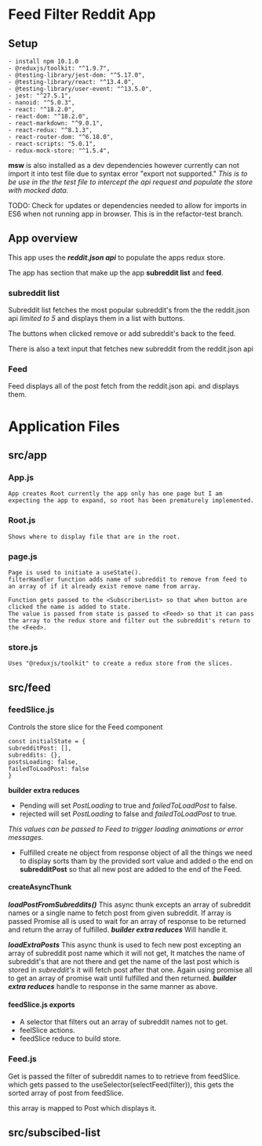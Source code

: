 # Feed Filter Reddit App

## Setup
    - install npm 10.1.0
    - @reduxjs/toolkit: "^1.9.7",
    - @testing-library/jest-dom: "^5.17.0",
    - @testing-library/react: "^13.4.0",
    - @testing-library/user-event: "^13.5.0",
    - jest: "^27.5.1",
    - nanoid: "^5.0.3",
    - react: "^18.2.0",
    - react-dom: "^18.2.0",
    - react-markdown: "^9.0.1",
    - react-redux: "^8.1.3",
    - react-router-dom: "^6.18.0",
    - react-scripts: "5.0.1",
    - redux-mock-store: "^1.5.4",

**msw** is also installed as a dev dependencies however currently can not import it into test file due to syntax error "export not supported."
*This is to be use in the the test file to intercept the api request and populate the store with mocked data.* 

TODO: Check for updates or dependencies needed to allow for imports in ES6 when not running app in browser. This is in the refactor-test branch.

## App overview

This app uses the ***reddit.json api*** to populate the apps redux store.

The app has section that make up the app **subreddit list** and **feed**.

### subreddit list

Subreddit list fetches the most popular subreddit's from the the reddit.json api *limited to 5* and displays them in a list with buttons.

The buttons when clicked remove or add subreddit's back to the feed.

There is also a text input that fetches new subreddit from the reddit.json api 

### Feed
Feed displays all of the post fetch from the reddit.json api. and displays them. 


# Application Files
## src/app
### App.js
    App creates Root currently the app only has one page but I am expecting the app to expand, so root has been prematurely implemented.
### Root.js
    Shows where to display file that are in the root.
### page.js
    Page is used to initiate a useState().
    filterHandler function adds name of subreddit to remove from feed to an array of if it already exist remove name from array.

    Function gets passed to the <SubscriberList> so that when button are clicked the name is added to state. 
    The value is passed from state is passed to <Feed> so that it can pass the array to the redux store and filter out the subreddit's return to the <Feed>.
### store.js
    Uses "@reduxjs/toolkit" to create a redux store from the slices. 

## src/feed
### feedSlice.js
Controls the store slice for the Feed component
```
const initialState = {
subredditPost: [],
subreddits: {},
postsLoading: false,
failedToLoadPost: false
}
```
**builder extra reduces**
- Pending will set *PostLoading* to true and *failedToLoadPost* to false.
- rejected will set *PostLoading* to false and *failedToLoadPost* to true.

*This values can be passed to Feed to trigger loading animations or error messages.*

- Fulfilled create ne object from response object of all the things we need to display sorts tham by the provided sort value and added o the end on **subredditPost** so that all new post are added to the end of the Feed.

#### createAsyncThunk
***loadPostFromSubreddits()*** This async thunk excepts an array of subreddit names or a single name to fetch post from given subreddit. If array is passed Promise all is used to wait for an array of response to be returned and return the array of fulfilled.
***builder extra reduces*** Will handle it. 

***loadExtraPosts*** This async thunk is used to fech new post excepting an array of subreddit post name which it will not get, It matches the name of subreddit's that are not there and get the name of the last post which is stored in *subreddit's* it will fetch post after that one. Again using promise all to get an array of promise wait until fulfilled and then returned. ***builder extra reduces*** handle to response in the same manner as above. 

#### feedSlice.js exports
- A selector that filters out an array of subreddit names not to get.
- feelSlice actions.
- feedSlice reduce to build store.

### Feed.js
Get is passed the filter of subreddit names to to retrieve from feedSlice. which gets passed to the useSelector(selectFeed(filter)), this gets the sorted array of post from feedSlice. 

this array is mapped to Post which displays it. 

## src/subscibed-list


